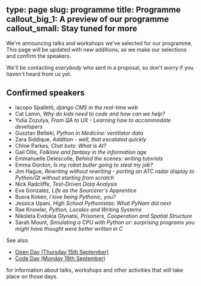 type: page
slug: programme
title: Programme
callout_big_1: A preview of our programme
callout_small: Stay tuned for more
---

We're announcing talks and workshops we've selected for our programme. This page will be updated with new additions, as
we make our selections and confirm the speakers.

We'll be contacting *everybody* who sent in a proposal, so don't worry if you haven't heard from us yet.

## Confirmed speakers

* Iacopo Spalletti, *django CMS in the real-time web*
* Cat Lamin, *Why do kids need to code and how can we help?*
* Yulia Zozulya, *From QA to UX - Learning how to accommodate developers*
* Gusztav Belteki, *Python in Medicine: ventilator data*
* Zara Siddique, *Addition - well, that escalated quickly*
* Chloe Parkes, *Chat bots: What is AI?*
* Gail Ollis, *Folklore and fantasy in the information age*
* Emmanuelle Delescolle, *Behind the scenes: writing tutorials*
* Emma Gordon, *Is my robot butler going to steal my job?*
* Jim Hague, *Rewriting without rewriting - porting an ATC radar display to Python/Qt without starting from scratch*
* Nick Radcliffe, *Test-Driven Data Analysis*
* Eva Gonzalez, *Life as the Sourcerer's Apprentice*
* Busra Koken, *I love being Pythonic, you?*
* Jessica Upani, *High School Pythonistas: What PyNam did next*
* Rae Knowler, *Python, Locales and Writing Systems*
* Nikoleta Evdokia Glynatsi, *Prisoners, Cooperation and Spatial Structure*
* Sarah Mount, *Simulating a CPU with Python or: surprising programs you might have thought were better written in C*

See also:

* [Open Day (Thursday 15th September)](/open-day)
* [Code Day (Monday 19th September)](/code-day)

for information about talks, workshops and other activities that will take place on those days.